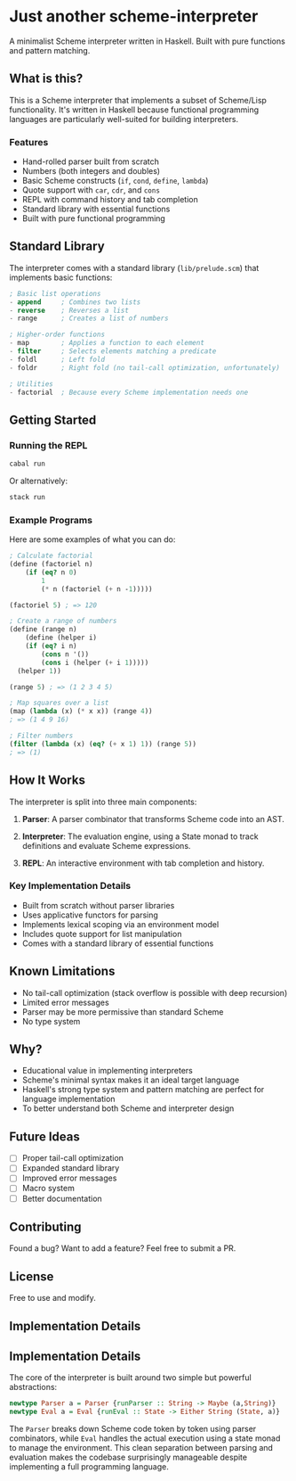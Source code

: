 # Just another scheme-interpreter

A minimalist Scheme interpreter written in Haskell. Built with pure functions and pattern matching.

## What is this?

This is a Scheme interpreter that implements a subset of Scheme/Lisp functionality. It's written in Haskell because functional programming languages are particularly well-suited for building interpreters.

### Features

- Hand-rolled parser built from scratch
- Numbers (both integers and doubles)
- Basic Scheme constructs (`if`, `cond`, `define`, `lambda`)
- Quote support with `car`, `cdr`, and `cons`
- REPL with command history and tab completion
- Standard library with essential functions
- Built with pure functional programming

## Standard Library

The interpreter comes with a standard library (`lib/prelude.scm`) that implements basic functions:

```scheme
; Basic list operations
- append     ; Combines two lists
- reverse    ; Reverses a list
- range      ; Creates a list of numbers

; Higher-order functions
- map        ; Applies a function to each element
- filter     ; Selects elements matching a predicate
- foldl      ; Left fold
- foldr      ; Right fold (no tail-call optimization, unfortunately)

; Utilities
- factorial  ; Because every Scheme implementation needs one
```

## Getting Started

### Running the REPL

```bash
cabal run
```

Or alternatively:
```bash
stack run
```

### Example Programs

Here are some examples of what you can do:

```scheme
; Calculate factorial
(define (factoriel n)
    (if (eq? n 0)
        1
        (* n (factoriel (+ n -1)))))

(factoriel 5) ; => 120

; Create a range of numbers
(define (range n)
    (define (helper i)
    (if (eq? i n)
        (cons n '())
        (cons i (helper (+ i 1)))))
  (helper 1))

(range 5) ; => (1 2 3 4 5)

; Map squares over a list
(map (lambda (x) (* x x)) (range 4))
; => (1 4 9 16)

; Filter numbers
(filter (lambda (x) (eq? (+ x 1) 1)) (range 5))
; => (1)
```

## How It Works

The interpreter is split into three main components:

1. **Parser**: A parser combinator that transforms Scheme code into an AST.

2. **Interpreter**: The evaluation engine, using a State monad to track definitions and evaluate Scheme expressions.

3. **REPL**: An interactive environment with tab completion and history.

### Key Implementation Details

- Built from scratch without parser libraries
- Uses applicative functors for parsing
- Implements lexical scoping via an environment model
- Includes quote support for list manipulation
- Comes with a standard library of essential functions

## Known Limitations

- No tail-call optimization (stack overflow is possible with deep recursion)
- Limited error messages
- Parser may be more permissive than standard Scheme
- No type system

## Why?

- Educational value in implementing interpreters
- Scheme's minimal syntax makes it an ideal target language
- Haskell's strong type system and pattern matching are perfect for language implementation
- To better understand both Scheme and interpreter design

## Future Ideas

- [ ] Proper tail-call optimization
- [ ] Expanded standard library
- [ ] Improved error messages
- [ ] Macro system
- [ ] Better documentation

## Contributing

Found a bug? Want to add a feature? Feel free to submit a PR.

## License

Free to use and modify.

## Implementation Details

## Implementation Details

The core of the interpreter is built around two simple but powerful abstractions:

```haskell
newtype Parser a = Parser {runParser :: String -> Maybe (a,String)}
newtype Eval a = Eval {runEval :: State -> Either String (State, a)}
```

The `Parser` breaks down Scheme code token by token using parser combinators, while `Eval` handles the actual execution using a state monad to manage the environment. This clean separation between parsing and evaluation makes the codebase surprisingly manageable despite implementing a full programming language.

